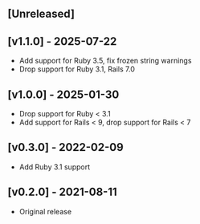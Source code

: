 ## [Unreleased]

## [v1.1.0] - 2025-07-22

- Add support for Ruby 3.5, fix frozen string warnings
- Drop support for Ruby 3.1, Rails 7.0

## [v1.0.0] - 2025-01-30

- Drop support for Ruby < 3.1
- Add support for Rails < 9, drop support for Rails < 7

## [v0.3.0] - 2022-02-09

- Add Ruby 3.1 support

## [v0.2.0] - 2021-08-11

- Original release

